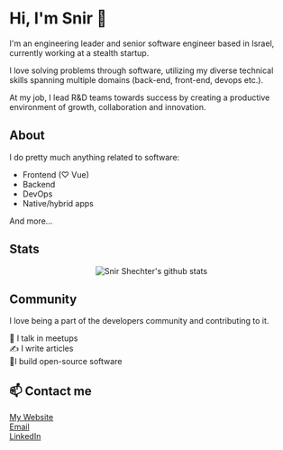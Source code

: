 # Hi, I'm Snir 👋

I'm an engineering leader and senior software engineer based in Israel, currently working at a stealth startup.

I love solving problems through software, utilizing my diverse technical skills spanning multiple domains (back-end, front-end, devops etc.).

At my job, I lead R&D teams towards success by creating a productive environment of growth, collaboration and innovation.

## About
I do pretty much anything related to software:
- Frontend (♡ Vue)
- Backend
- DevOps
- Native/hybrid apps

And more...

## Stats

<p align="center">
  <img src="https://github-readme-stats.vercel.app/api?username=snirshechter&count_private=true" alt="Snir Shechter's github stats">
</p>

## Community

I love being a part of the developers community and contributing to it.

🎤 I talk in meetups  
✍️ I write articles  
👷‍ I build open-source software  

## 📫 Contact me
[My Website](https://snir.sh)  
[Email](mailto:me@snir.sh)  
[LinkedIn](https://www.linkedin.com/in/SnirShechter)  

